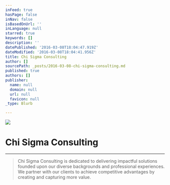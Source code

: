 ```yaml
---
inFeed: true
hasPage: false
inNav: false
isBasedOnUrl: ''
inLanguage: null
starred: true
keywords: []
description: ''
datePublished: '2016-03-08T18:04:47.919Z'
dateModified: '2016-03-08T18:04:41.956Z'
title: Chi Sigma Consulting
author: []
sourcePath: _posts/2016-03-08-chi-sigma-consulting.md
published: true
authors: []
publisher:
  name: null
  domain: null
  url: null
  favicon: null
_type: Blurb

---
```

![](https://s3-us-west-2.amazonaws.com/the-grid-img/p/115dabe2c7ce46a738969cf8109ff60b42d2a533.jpg)

# Chi Sigma Consulting

****

> Chi Sigma Consulting is dedicated to delivering impactful solutions founded upon our diverse backgrounds and professional experiences. We partner with our clients to achieve competitive advantages by creating and capturing more value.